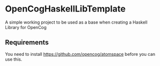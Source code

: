 # OpenCogHaskellLibTemplate
A simple working project to be used as a base when creating a Haskell Library for OpenCog

## Requirements

You need to install https://github.com/opencog/atomspace before you can use this.
